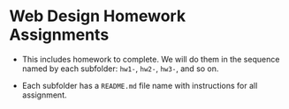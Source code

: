 # Web Design Homework Assignments

- This includes homework to complete. We will do them in the sequence named by each subfolder: ```hw1-```, ```hw2-```, ```hw3-```, and so on.

- Each subfolder has a ```README.md``` file name with instructions for all assignment.
